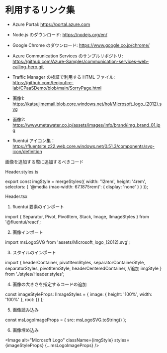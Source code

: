 # 利用するリンク集

- Azure Portal: https://portal.azure.com
- Node.js のダウンロード: https://nodejs.org/en/ 
- Google Chrome のダウンロード: https://www.google.co.jp/chrome/
- Azure Communication Services のサンプルリポジトリ: https://github.com/Azure-Samples/communication-services-web-calling-hero.git
- Traffic Manager の検証で利用する HTML ファイル: https://github.com/tenjoufire-lab/CPaaSDemo/blob/main/SorryPage.html


- 画像1: https://katsujimemail.blob.core.windows.net/hol/Microsoft_logo_(2012).svg
- 画像2: https://www.metawater.co.jp/assets/images/info/brand/img_brand_01.jpg
- fluentui アイコン集： https://fluentsite.z22.web.core.windows.net/0.51.3/components/svg-icon/definition


画像を追加する際に追加するべきコード

Header.styles.ts

export const imgStyle = mergeStyles({
    width: '12rem',
    height: '4rem',
    selectors: {
        '@media (max-width: 67.1875rem)': {
            display: 'none'
        }
    }
});

Header.tsx

1. fluentui 要素のインポート

import { Separator, Pivot, PivotItem, Stack, Image, IImageStyles } from '@fluentui/react';

2. 画像インポート

import msLogoSVG from 'assets/Microsoft_logo_(2012).svg';

3. スタイルのインポート

import {
    headerContainer,
    pivotItemStyles,
    separatorContainerStyle,
    separatorStyles,
    pivotItemStyle,
    headerCenteredContainer,
    //追加
    imgStyle
} from './styles/Header.styles';

4. 画像の大きさを指定するコードの追加

const imageStyleProps: IImageStyles = {
    image: {
        height: '100%',
        width: '100%'
    },
    root: {}
};

5. 画像読み込み

const msLogoImageProps = { src: msLogoSVG.toString() };

6. 画像埋め込み

<Image
     alt="Microsoft Logo"
     className={imgStyle}
     styles={imageStyleProps}
     {...msLogoImageProps}
/>
